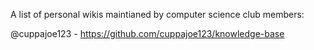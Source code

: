 A list of personal wikis maintianed by computer science club members:  

@cuppajoe123 - https://github.com/cuppajoe123/knowledge-base  

